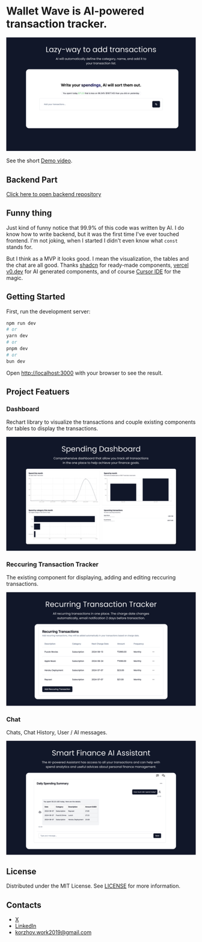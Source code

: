 # Wallet Wave is AI-powered transaction tracker. 

![Lazy](/docs/lazy.png)

See the short [Demo video](https://www.loom.com/share/f4a399d6827f4413bd8f2f0b65b56043).

## Backend Part 
[Click here to open backend repository](https://github.com/diko0071/walletwave_backend)

## Funny thing
Just kind of funny notice that 99.9% of this code was written by AI. I do know how to write backend, but it was the first time I've ever touched frontend. I'm not joking, when I started I didn't even know what `const` stands for.

But I think as a MVP it looks good. I mean the visualization, the tables and the chat are all good. Thanks [shadcn](https://ui.shadcn.com/) for ready-made components, [vercel v0.dev](https://v0.dev/) for AI generated components, and of course [Cursor IDE](https://cursor.sh/) for the magic.

## Getting Started

First, run the development server:

```bash
npm run dev
# or
yarn dev
# or
pnpm dev
# or
bun dev
```

Open [http://localhost:3000](http://localhost:3000) with your browser to see the result.


## Project Featuers 

### Dashboard
Rechart library to visualize the transactions and couple existing components for tables to display the transactions.

![Dash](/docs/dash.png)

### Reccuring Transaction Tracker
The existing component for displaying, adding and editing reccuring transactions. 

![Track](/docs/track.png)


### Chat 
Chats, Chat History, User / AI messages. 

![Assist](/docs/assist.png)

## License
Distributed under the MIT License. See [LICENSE](https://github.com/diko0071/walletwave_backend/blob/main/LICENSE.txt) for more information.

## Contacts
- [X](https://x.com/korzhov_dm)
- [LinkedIn](https://www.linkedin.com/in/korzhovdm/)
- korzhov.work2019@gmail.com